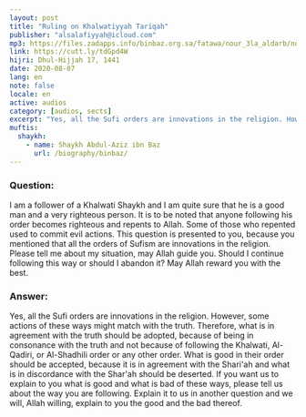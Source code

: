 ```yaml
---
layout: post
title: "Ruling on Khalwatiyyah Tariqah"
publisher: "alsalafiyyah@icloud.com"
mp3: https://files.zadapps.info/binbaz.org.sa/fatawa/nour_3la_aldarb/nour_463/46305.mp3
link: https://cutt.ly/tdGpd4W
hijri: Dhul-Hijjah 17, 1441
date: 2020-08-07
lang: en
note: false
locale: en
active: audios
category: [audios, sects]
excerpt: "Yes, all the Sufi orders are innovations in the religion. However, some actions of these ways might match with the truth."
muftis:
  shaykh: 
    - name: Shaykh Abdul-Aziz ibn Baz
      url: /biography/binbaz/
---
```


### Question:
I am a follower of a Khalwati Shaykh and I am quite sure that he is a good man and a very righteous person. It is to be noted that anyone following his order becomes righteous and repents to Allah. Some of those who repented used to commit evil actions. This question is presented to you, because you mentioned that all the orders of Sufism are innovations in the religion. Please tell me about my situation, may Allah guide you. Should I continue following this way or should I abandon it? May Allah reward you with the best. 

### Answer:
Yes, all the Sufi orders are innovations in the religion. However, some actions of these ways might match with the truth. Therefore, what is in agreement with the truth should be adopted, because of being in consonance with the truth and not because of following the Khalwati, Al-Qadiri, or Al-Shadhili order or any other order. What is good in their order should be accepted, because it is in agreement with the Shari'ah and what is in discordance with the Shar'ah should be deserted. If you want us to explain to you what is good and what is bad of these ways, please tell us about the way you are following. Explain it to us in another question and we will, Allah willing, explain to you the good and the bad thereof.
